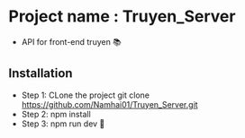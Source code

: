 # Project name : Truyen_Server

- API for front-end truyen :books:

## Installation

- Step 1: CLone the project
  git clone https://github.com/Namhai01/Truyen_Server.git
- Step 2: npm install
- Step 3: npm run dev :rocket:
